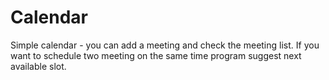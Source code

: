 # Calendar
Simple calendar - you can add a meeting and check the meeting list. If you want to schedule two meeting on the same time program suggest next available slot.
